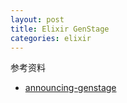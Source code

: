 ```yaml
---
layout: post
title: Elixir GenStage
categories: elixir
---
```



参考资料

- [announcing-genstage](http://elixir-lang.org/blog/2016/07/14/announcing-genstage/)
